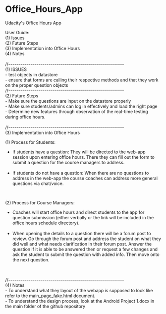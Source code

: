 # Office_Hours_App
Udacity's Office Hours App


User Guide:
<br>
(1) Issues
<br>
(2) Future Steps
<br>
(3) Implementation into Office Hours
<br>
(4) Notes
<br>
<br>
//----------------------------------------------------------
<br>
(1) ISSUES
<br>
	- test objects in datastore
<br>
	- ensure that forms are calling their respective methods and that they work on the proper question objects
<br>
//----------------------------------------------------------
<br>
(2) Future Steps
<br>
	- Make sure the questions are input on the datastore properly
<br>
	- Make sure students/admins can log in effectively and load the right page
<br>
	- Determine new features through observation of the real-time testing during office hours. 
<br>
<br>
//----------------------------------------------------------
<br>
(3) Implementation into Office Hours
<br>
	<p>
		(1) Process for Students:
		<br>
		<ul>
			<li> 
				If students have a question: They will be directed to the web-app session upon entering office hours. There they can fill out the form to submit a question for the course managers to address. 
			</li>
			<br>
			<li>
				If students do not have a question: When there are no questions to address in the web-app the course coaches can address more general questions via chat/voice. 
			</li>
		</ul>
	</p>
	<br>
	<p>
		(2) Process for Course Managers:
		<br>
		<ul>
			<li>
				Coaches will start office hours and direct students to the app for question submission (either verbally or the link will be included in the office hours schedule directory). 
			</li>
			<br>
			<li>
				When opening the details to a question there will be a forum post to review. Go through the forum post and address the student on what they did well and what needs clarification in their forum post. Answer the question if it is able to be answered then or request a few changes and ask the student to submit the question with added info. Then move onto the next question. 
			</li>
		</ul>
	</p>
<br>
<br>
//----------------------------------------------------------
<br>
(4) Notes
<br>
	 - To understand what they layout of the webapp is supposed to look like refer to the main_page_fake.html document.
	 <br>
	 - To understand the design process, look at the Android Project 1.docx in the main folder of the github repository
<br>